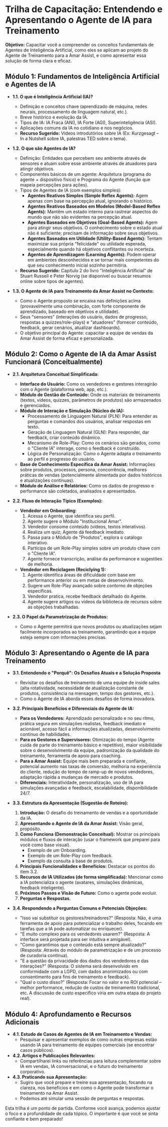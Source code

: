 # Trilha de Capacitação: Entendendo e Apresentando o Agente de IA para Treinamento

**Objetivo:** Capacitar você a compreender os conceitos fundamentais de Agentes de Inteligência Artificial, como eles se aplicam ao projeto do Agente de Treinamento para a Amar Assist, e como apresentar essa solução de forma clara e eficaz.

## Módulo 1: Fundamentos de Inteligência Artificial e Agentes de IA

*   **1.1. O que é Inteligência Artificial (IA)?**
    *   Definição e conceitos chave (aprendizado de máquina, redes neurais, processamento de linguagem natural, etc.).
    *   Breve histórico e evolução da IA.
    *   Tipos de IA: IA Fraca (ANI), IA Forte (AGI), Superinteligência (ASI).
    *   Aplicações comuns da IA no cotidiano e nos negócios.
    *   **Recurso Sugerido:** Vídeos introdutórios sobre IA (Ex: Kurzgesagt – In a Nutshell sobre IA, palestras TED sobre o tema).

*   **1.2. O que são Agentes de IA?**
    *   Definição: Entidades que percebem seu ambiente através de sensores e atuam sobre esse ambiente através de atuadores para atingir objetivos.
    *   Componentes básicos de um agente: Arquitetura (programa do agente + dispositivo físico) e Programa do Agente (função que mapeia percepções para ações).
    *   Tipos de Agentes de IA (com exemplos simples):
        *   **Agentes Reativos Simples (Simple Reflex Agents):** Agem apenas com base na percepção atual, ignorando o histórico.
        *   **Agentes Reativos Baseados em Modelos (Model-Based Reflex Agents):** Mantêm um estado interno para rastrear aspectos do mundo que não são evidentes na percepção atual.
        *   **Agentes Baseados em Objetivos (Goal-Based Agents):** Agem para atingir seus objetivos. O conhecimento sobre o estado atual não é suficiente; precisam de informação sobre seus objetivos.
        *   **Agentes Baseados em Utilidade (Utility-Based Agents):** Tentam maximizar sua própria "felicidade" ou utilidade esperada, especialmente quando há objetivos conflitantes ou incerteza.
        *   **Agentes de Aprendizagem (Learning Agents):** Podem operar em ambientes desconhecidos e se tornar mais competentes do que seu conhecimento inicial sozinho permitiria.
    *   **Recurso Sugerido:** Capítulo 2 do livro "Inteligência Artificial" de Stuart Russell e Peter Norvig (se disponível ou buscar resumos online sobre tipos de agentes).

*   **1.3. O Agente de IA para Treinamento da Amar Assist no Contexto:**
    *   Como o Agente proposto se encaixa nas definições acima (provavelmente uma combinação, com forte componente de aprendizado, baseado em objetivos e utilidade).
    *   Seus "sensores" (interações do usuário, dados de progresso, respostas a quizzes/role-plays) e "atuadores" (fornecer conteúdo, feedback, gerar cenários, atualizar dashboards).
    *   O objetivo principal do Agente: capacitar a equipe de vendas da Amar Assist de forma eficaz e personalizada.

## Módulo 2: Como o Agente de IA da Amar Assist Funcionará (Conceitualmente)

*   **2.1. Arquitetura Conceitual Simplificada:**
    *   **Interface do Usuário:** Como os vendedores e gestores interagirão com o Agente (plataforma web, app, etc.).
    *   **Módulo de Gestão de Conteúdo:** Onde os materiais de treinamento (textos, vídeos, quizzes, parâmetros de produtos) são armazenados e gerenciados.
    *   **Módulo de Interação e Simulação (Núcleo de IA):**
        *   Processamento de Linguagem Natural (PLN): Para entender as perguntas e comandos dos usuários, analisar respostas em texto.
        *   Geração de Linguagem Natural (GLN): Para responder, dar feedback, criar conteúdo dinâmico.
        *   Mecanismo de Role-Play: Como os cenários são gerados, como o "Cliente IA" interage, como o feedback é construído.
        *   Lógica de Personalização: Como o Agente adapta o treinamento ao perfil e progresso do usuário.
    *   **Base de Conhecimento Específica da Amar Assist:** Informações sobre produtos, processos, persona, concorrência, melhores práticas de vendas (potencialmente alimentada por dados históricos e atualizações contínuas).
    *   **Módulo de Análise e Relatórios:** Como os dados de progresso e performance são coletados, analisados e apresentados.

*   **2.2. Fluxo de Interação Típico (Exemplos):**
    *   **Vendedor em Onboarding:**
        1.  Acessa o Agente, que identifica seu perfil.
        2.  Agente sugere o Módulo "Institucional Amar".
        3.  Vendedor consome conteúdo (vídeos, textos interativos).
        4.  Realiza um quiz; Agente dá feedback imediato.
        5.  Passa para o Módulo de "Produtos", explora o catálogo interativo.
        6.  Participa de um Role-Play simples sobre um produto chave com o "Cliente IA".
        7.  Agente fornece transcrição, análise da performance e sugestões de melhoria.
    *   **Vendedor em Reciclagem (Reciclying 1):**
        1.  Agente identifica áreas de dificuldade com base em performance anterior ou em metas de desenvolvimento.
        2.  Sugere um Role-Play avançado sobre contorno de objeções específicas.
        3.  Vendedor pratica, recebe feedback detalhado do Agente.
        4.  Agente sugere artigos ou vídeos da biblioteca de recursos sobre as objeções trabalhadas.

*   **2.3. O Papel da Parametrização de Produtos:**
    *   Como o Agente permitirá que novos produtos ou atualizações sejam facilmente incorporados ao treinamento, garantindo que a equipe esteja sempre com informações precisas.

## Módulo 3: Apresentando o Agente de IA para Treinamento

*   **3.1. Entendendo o "Porquê": Os Desafios Atuais e a Solução Proposta**
    *   Revisitar os desafios de treinamento de uma equipe de inside sales (alta rotatividade, necessidade de atualização constante de produtos, consistência na mensagem, tempo dos gestores, etc.).
    *   Como o Agente de IA aborda esses desafios de forma inovadora.

*   **3.2. Principais Benefícios e Diferenciais do Agente de IA:**
    *   **Para os Vendedores:** Aprendizado personalizado e no seu ritmo, prática segura em simulações realistas, feedback imediato e acionável, acesso fácil a informações atualizadas, desenvolvimento contínuo de habilidades.
    *   **Para os Gestores e Supervisores:** Otimização do tempo (Agente cuida de parte do treinamento básico e repetitivo), maior visibilidade sobre o desenvolvimento da equipe, padronização da qualidade do treinamento, ferramenta de apoio para coaching.
    *   **Para a Amar Assist:** Equipe mais bem preparada e confiante, potencial aumento nas taxas de conversão, melhoria na experiência do cliente, redução do tempo de ramp-up de novos vendedores, adaptação rápida a mudanças de mercado e produtos.
    *   **Diferenciais:** Interatividade, personalização, uso de IA para simulações avançadas e feedback, escalabilidade, disponibilidade 24/7.

*   **3.3. Estrutura da Apresentação (Sugestão de Roteiro):**
    1.  **Introdução:** O desafio do treinamento de vendas e a oportunidade da IA.
    2.  **Apresentando o Agente de IA da Amar Assist:** Visão geral, propósito.
    3.  **Como Funciona (Demonstração Conceitual):** Mostrar os principais módulos e fluxos de interação (usar o framework que preparei para você como base visual).
        *   Exemplo de um Onboarding.
        *   Exemplo de um Role-Play com feedback.
        *   Exemplo da consulta à base de produtos.
    4.  **Principais Funcionalidades e Benefícios:** Destacar os pontos do item 3.2.
    5.  **Recursos de IA Utilizados (de forma simplificada):** Mencionar como a IA potencializa o agente (avatares, simulações dinâmicas, feedback inteligente).
    6.  **Próximos Passos e Visão de Futuro:** Como o agente pode evoluir.
    7.  **Perguntas e Respostas.**

*   **3.4. Respondendo a Perguntas Comuns e Potenciais Objeções:**
    *   "Isso vai substituir os gestores/treinadores?" (Resposta: Não, é uma ferramenta de apoio para potencializar o trabalho deles, focando em tarefas que a IA pode automatizar ou enriquecer).
    *   "É muito complexo para os vendedores usarem?" (Resposta: A interface será projetada para ser intuitiva e amigável).
    *   "Como garantimos que o conteúdo está sempre atualizado?" (Resposta: Através do módulo de parametrização e de um processo de curadoria contínua).
    *   "E a questão da privacidade dos dados dos vendedores e das interações?" (Resposta: O sistema será desenvolvido em conformidade com a LGPD, com dados anonimizados ou com consentimento para fins de treinamento e feedback).
    *   "Qual o custo disso?" (Resposta: Focar no valor e no ROI potencial – melhor performance, redução de custos de treinamento tradicional, etc. A discussão de custo específico viria em outra etapa do projeto real).

## Módulo 4: Aprofundamento e Recursos Adicionais

*   **4.1. Estudo de Casos de Agentes de IA em Treinamento e Vendas:**
    *   Pesquisar e apresentar exemplos de como outras empresas estão usando IA para treinamento de equipes comerciais (se encontrar casos públicos).
*   **4.2. Artigos e Publicações Relevantes:**
    *   Compartilharei links ou referências para leitura complementar sobre IA em vendas, IA conversacional, e o futuro do treinamento corporativo.
*   **4.3. Praticando sua Apresentação:**
    *   Sugiro que você prepare e treine sua apresentação, focando na clareza, nos benefícios e em como o Agente pode transformar o treinamento na Amar Assist.
    *   Podemos até simular uma sessão de perguntas e respostas.

Esta trilha é um ponto de partida. Conforme você avança, podemos ajustar o foco e a profundidade de cada tópico. O importante é que você se sinta confiante e bem preparado!

